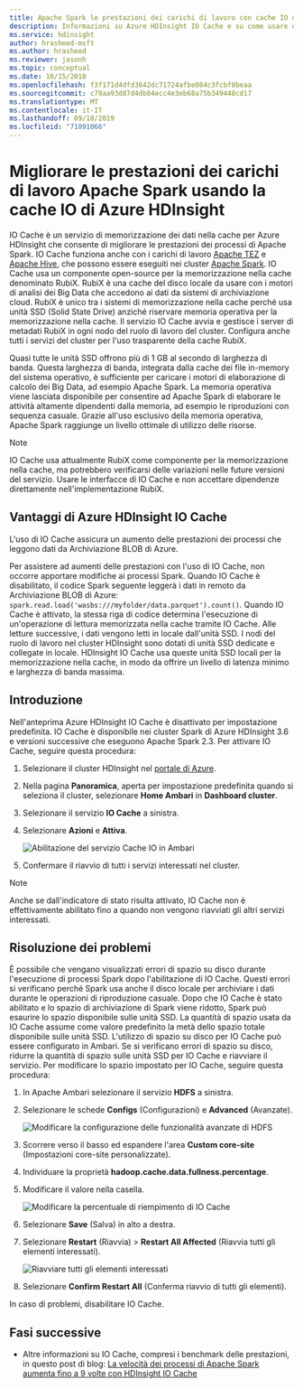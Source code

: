 ```yaml
---
title: Apache Spark le prestazioni dei carichi di lavoro con cache IO di Azure HDInsight (anteprima)
description: Informazioni su Azure HDInsight IO Cache e su come usare questa funzionalità per migliorare le prestazioni di Apache Spark.
ms.service: hdinsight
author: hrasheed-msft
ms.author: hrasheed
ms.reviewer: jasonh
ms.topic: conceptual
ms.date: 10/15/2018
ms.openlocfilehash: f3f171d4dfd3642dc71724afbe084c3fcbf8beaa
ms.sourcegitcommit: c79aa93d87d4db04ecc4e3eb68a75b349448cd17
ms.translationtype: MT
ms.contentlocale: it-IT
ms.lasthandoff: 09/18/2019
ms.locfileid: "71091066"
---
```

# <a name="improve-performance-of-apache-spark-workloads-using-azure-hdinsight-io-cache"></a>Migliorare le prestazioni dei carichi di lavoro Apache Spark usando la cache IO di Azure HDInsight 

IO Cache è un servizio di memorizzazione dei dati nella cache per Azure HDInsight che consente di migliorare le prestazioni dei processi di Apache Spark. IO Cache funziona anche con i carichi di lavoro [Apache TEZ](https://tez.apache.org/) e [Apache Hive](https://hive.apache.org/), che possono essere eseguiti nei cluster [Apache Spark](https://spark.apache.org/). IO Cache usa un componente open-source per la memorizzazione nella cache denominato RubiX. RubiX è una cache del disco locale da usare con i motori di analisi dei Big Data che accedono ai dati da sistemi di archiviazione cloud. RubiX è unico tra i sistemi di memorizzazione nella cache perché usa unità SSD (Solid State Drive) anziché riservare memoria operativa per la memorizzazione nella cache. Il servizio IO Cache avvia e gestisce i server di metadati RubiX in ogni nodo del ruolo di lavoro del cluster. Configura anche tutti i servizi del cluster per l'uso trasparente della cache RubiX.

Quasi tutte le unità SSD offrono più di 1 GB al secondo di larghezza di banda. Questa larghezza di banda, integrata dalla cache dei file in-memory del sistema operativo, è sufficiente per caricare i motori di elaborazione di calcolo dei Big Data, ad esempio Apache Spark. La memoria operativa viene lasciata disponibile per consentire ad Apache Spark di elaborare le attività altamente dipendenti dalla memoria, ad esempio le riproduzioni con sequenza casuale. Grazie all'uso esclusivo della memoria operativa, Apache Spark raggiunge un livello ottimale di utilizzo delle risorse.  

>[!Note]  
>IO Cache usa attualmente RubiX come componente per la memorizzazione nella cache, ma potrebbero verificarsi delle variazioni nelle future versioni del servizio. Usare le interfacce di IO Cache e non accettare dipendenze direttamente nell'implementazione RubiX.

## <a name="benefits-of-azure-hdinsight-io-cache"></a>Vantaggi di Azure HDInsight IO Cache

L'uso di IO Cache assicura un aumento delle prestazioni dei processi che leggono dati da Archiviazione BLOB di Azure.

Per assistere ad aumenti delle prestazioni con l'uso di IO Cache, non occorre apportare modifiche ai processi Spark. Quando IO Cache è disabilitato, il codice Spark seguente leggerà i dati in remoto da Archiviazione BLOB di Azure: `spark.read.load('wasbs:///myfolder/data.parquet').count()`. Quando IO Cache è attivato, la stessa riga di codice determina l'esecuzione di un'operazione di lettura memorizzata nella cache tramite IO Cache. Alle letture successive, i dati vengono letti in locale dall'unità SSD. I nodi del ruolo di lavoro nel cluster HDInsight sono dotati di unità SSD dedicate e collegate in locale. HDInsight IO Cache usa queste unità SSD locali per la memorizzazione nella cache, in modo da offrire un livello di latenza minimo e larghezza di banda massima.

## <a name="getting-started"></a>Introduzione

Nell'anteprima Azure HDInsight IO Cache è disattivato per impostazione predefinita. IO Cache è disponibile nei cluster Spark di Azure HDInsight 3.6 e versioni successive che eseguono Apache Spark 2.3.  Per attivare IO Cache, seguire questa procedura:

1. Selezionare il cluster HDInsight nel [portale di Azure](https://portal.azure.com).

1. Nella pagina **Panoramica**, aperta per impostazione predefinita quando si seleziona il cluster, selezionare **Home Ambari** in **Dashboard cluster**.

1. Selezionare il servizio **IO Cache** a sinistra.

1. Selezionare **Azioni** e **Attiva**.

    ![Abilitazione del servizio Cache IO in Ambari](./media/apache-spark-improve-performance-iocache/ambariui-enable-iocache.png "Abilitazione del servizio Cache IO in Ambari")

1. Confermare il riavvio di tutti i servizi interessati nel cluster.

>[!NOTE]  
> Anche se dall'indicatore di stato risulta attivato, IO Cache non è effettivamente abilitato fino a quando non vengono riavviati gli altri servizi interessati.

## <a name="troubleshooting"></a>Risoluzione dei problemi
  
È possibile che vengano visualizzati errori di spazio su disco durante l'esecuzione di processi Spark dopo l'abilitazione di IO Cache. Questi errori si verificano perché Spark usa anche il disco locale per archiviare i dati durante le operazioni di riproduzione casuale. Dopo che IO Cache è stato abilitato e lo spazio di archiviazione di Spark viene ridotto, Spark può esaurire lo spazio disponibile sulle unità SSD. La quantità di spazio usata da IO Cache assume come valore predefinito la metà dello spazio totale disponibile sulle unità SSD. L'utilizzo di spazio su disco per IO Cache può essere configurato in Ambari. Se si verificano errori di spazio su disco, ridurre la quantità di spazio sulle unità SSD per IO Cache e riavviare il servizio. Per modificare lo spazio impostato per IO Cache, seguire questa procedura:

1. In Apache Ambari selezionare il servizio **HDFS** a sinistra.

1. Selezionare le schede **Configs** (Configurazioni) e **Advanced** (Avanzate).

    ![Modificare la configurazione delle funzionalità avanzate di HDFS](./media/apache-spark-improve-performance-iocache/ambariui-hdfs-service-configs-advanced.png "Modificare la configurazione delle funzionalità avanzate di HDFS")

1. Scorrere verso il basso ed espandere l'area **Custom core-site** (Impostazioni core-site personalizzate).

1. Individuare la proprietà **hadoop.cache.data.fullness.percentage**.

1. Modificare il valore nella casella.

    ![Modificare la percentuale di riempimento di IO Cache](./media/apache-spark-improve-performance-iocache/ambariui-cache-data-fullness-percentage-property.png "Modificare la percentuale di riempimento di IO Cache")

1. Selezionare **Save** (Salva) in alto a destra.

1. Selezionare **Restart** (Riavvia) > **Restart All Affected** (Riavvia tutti gli elementi interessati).

    ![Riavviare tutti gli elementi interessati](./media/apache-spark-improve-performance-iocache/ambariui-restart-all-affected.png "Riavviare tutti gli elementi interessati")

1. Selezionare **Confirm Restart All** (Conferma riavvio di tutti gli elementi).

In caso di problemi, disabilitare IO Cache.

## <a name="next-steps"></a>Fasi successive

- Altre informazioni su IO Cache, compresi i benchmark delle prestazioni, in questo post di blog: [La velocità dei processi di Apache Spark aumenta fino a 9 volte con HDInsight IO Cache](https://azure.microsoft.com/blog/apache-spark-speedup-with-hdinsight-io-cache/)
